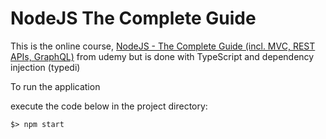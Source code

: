 # NodeJS The Complete Guide

This is the online course, [NodeJS - The Complete Guide (incl. MVC, REST APIs, GraphQL)](https://www.udemy.com/course/nodejs-the-complete-guide/) from udemy
but is done with TypeScript and dependency injection (typedi)

To run the application

execute the code below in the project directory:

~~~
$> npm start
~~~